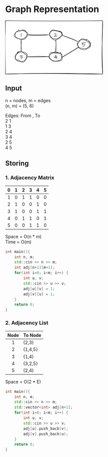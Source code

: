 # Graph Representation

![drawio](../../../_resources/drawio-{_sketch__false}-5)

## Input

n = nodes, m = edges \
(n, m) = (5, 6)

Edges: From , To\
2 1 \
1 3 \
2 4 \
3 4 \
2 5 \
4 5

## Storing

### 1. Adjacency Matrix

|  0  |  1  |  2  |  3  |  4  |  5  |
| :-: | :-: | :-: | :-: | :-: | :-: |
|  1  |  0  |  1  |  1  |  0  |  0  |
|  2  |  1  |  0  |  0  |  1  |  0  |
|  3  |  1  |  0  |  0  |  1  |  1  |
|  4  |  0  |  1  |  1  |  0  |  1  |
|  5  |  0  |  0  |  1  |  1  |  0  |

Space = O(n \* m) \
Time = O(m)

```c++
int main(){
    int n, m;
    std::cin >> n >> m;
    int adj[n+1][m+1];
    for(int i=0; i<m; i++) {
        int u, v;
        std::cin >> u >> v;
        adj[u][v] = 1;
        adj[v][u] = 1;
    }
    return 0;
}
```

### 2. Adjacency List

| Node | To Node |
| :--: | :------ |
|  1   | {2,3}   |
|  2   | {1,4,5} |
|  3   | {1,4}   |
|  4   | {3,2,5} |
|  5   | {2,4}   |

Space = O(2 \* E)

```c++
int main(){
    int n, m;
    std::cin >> n >> m;
    std::vector<int> adj[n+1];
    for(int i=0; i<m; i++) {
        int u, v;
        std::cin >> u >> v;
        adj[u].push_back(v);
        adj[v].push_back(u);
    }
    return 0;
}
```
